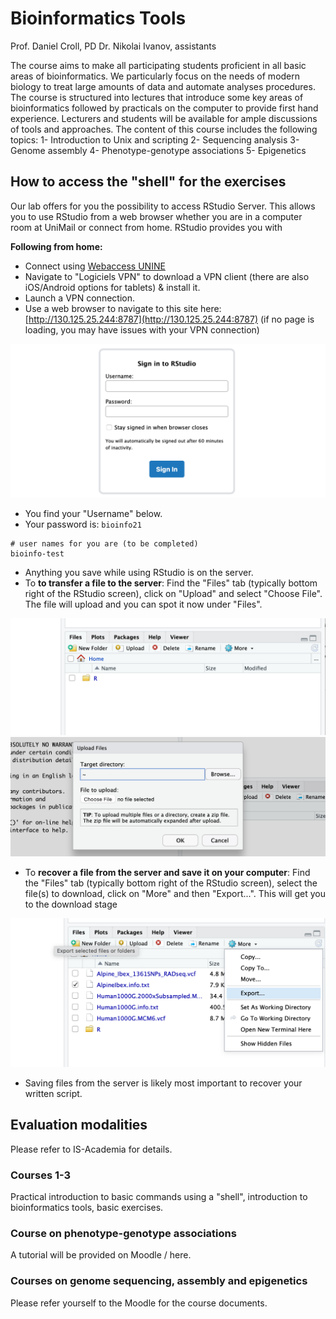 # Bioinformatics Tools

Prof. Daniel Croll, PD Dr. Nikolai Ivanov, assistants

The course aims to make all participating students proficient in all basic areas of bioinformatics. We particularly focus on the needs of modern biology to treat large amounts of data and automate analyses procedures. The course is structured into lectures that introduce some key areas of bioinformatics followed by practicals on the computer to provide first hand experience. Lecturers and students will be available for ample discussions of tools and approaches. The content of this course includes the following topics: 1- Introduction to Unix and scripting 2- Sequencing analysis 3- Genome assembly 4- Phenotype-genotype associations 5- Epigenetics


## How to access the "shell" for the exercises

Our lab offers for you the possibility to access RStudio Server. This allows you to use RStudio from a web browser whether you are in a computer room at UniMail or connect from home. RStudio provides you with

**Following from home:**  
- Connect using [Webaccess UNINE](https://webaccess.unine.ch)  
- Navigate to "Logiciels VPN" to download a VPN client (there are also iOS/Android options for tablets) & install it.
- Launch a VPN connection.  
- Use a web browser to navigate to this site here: [http://130.125.25.244:8787](http://130.125.25.244:8787) (if no page is loading, you may have issues with your VPN connection)

![](./images/image_1.png)

- You find your "Username" below.
- Your password is: `bioinfo21`   

```
# user names for you are (to be completed)
bioinfo-test
```

  - Anything you save while using RStudio is on the server.
  - To **to transfer a file to the server**: Find the "Files" tab (typically bottom right of the RStudio screen), click on "Upload" and select "Choose File". The file will upload and you can spot it now under "Files".

![](./images/image_2.png)  
![](./images/image_3.png)  

  - To **recover a file from the server and save it on your computer**: Find the "Files" tab (typically bottom right of the RStudio screen), select the file(s) to download, click on "More" and then "Export...". This will get you to the download stage

![](./images/image_4.png)  

  - Saving files from the server is likely most important to recover your written script.


## Evaluation modalities

Please refer to IS-Academia for details.

### Courses 1-3

Practical introduction to basic commands using a "shell", introduction to bioinformatics tools, basic exercises.

### Course on phenotype-genotype associations

A tutorial will be provided on Moodle / here.

### Courses on genome sequencing, assembly and epigenetics

Please refer yourself to the Moodle for the course documents.
